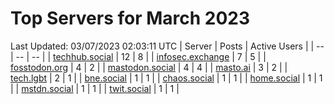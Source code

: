 # Top Servers for March 2023
Last Updated: 03/07/2023 02:03:11 UTC
| Server | Posts | Active Users |
| -- | -- | -- |
| [techhub.social](https://techhub.social/tags/PowerShell) | 12 | 8 |
| [infosec.exchange](https://infosec.exchange/tags/PowerShell) | 7 | 5 |
| [fosstodon.org](https://fosstodon.org/tags/PowerShell) | 4 | 2 |
| [mastodon.social](https://mastodon.social/tags/PowerShell) | 4 | 4 |
| [masto.ai](https://masto.ai/tags/PowerShell) | 3 | 2 |
| [tech.lgbt](https://tech.lgbt/tags/PowerShell) | 2 | 1 |
| [bne.social](https://bne.social/tags/PowerShell) | 1 | 1 |
| [chaos.social](https://chaos.social/tags/PowerShell) | 1 | 1 |
| [home.social](https://home.social/tags/PowerShell) | 1 | 1 |
| [mstdn.social](https://mstdn.social/tags/PowerShell) | 1 | 1 |
| [twit.social](https://twit.social/tags/PowerShell) | 1 | 1 |
